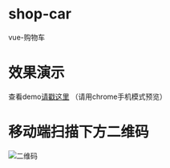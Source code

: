 # shop-car
vue-购物车

# 效果演示
查看demo[请戳这里](http://zoux.online/shop-car/index.html) 
（请用chrome手机模式预览）

# 移动端扫描下方二维码
![二维码](http://ohpveu9d8.bkt.clouddn.com/shopcar.jpg)
